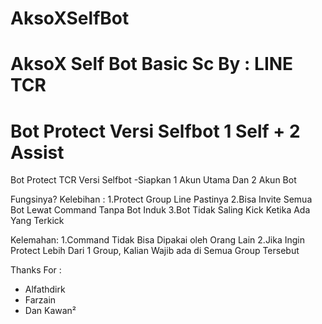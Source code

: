 # AksoXSelfBot
AksoX Self Bot
Basic Sc By : LINE TCR
============================================
Bot Protect Versi Selfbot 1 Self + 2 Assist
============================================
Bot Protect TCR Versi Selfbot
-Siapkan 1 Akun Utama Dan 2 Akun Bot

Fungsinya?
Kelebihan :
1.Protect Group Line Pastinya
2.Bisa Invite Semua Bot Lewat Command Tanpa Bot Induk
3.Bot Tidak Saling Kick Ketika Ada Yang Terkick

Kelemahan:
1.Command Tidak Bisa Dipakai oleh Orang Lain
2.Jika Ingin Protect Lebih Dari 1 Group, Kalian Wajib ada di Semua Group Tersebut


Thanks For :
- Alfathdirk
- Farzain
- Dan Kawan²
